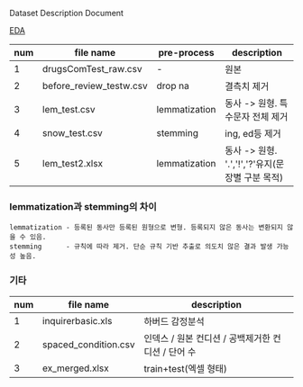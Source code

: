 Dataset Description Document

[EDA](/EDA/EDA_DrugReview.md)

| num |      file name          |   pre-process  |  description  | 
| --- | ----------------------- | -------------- | ------------- | 
|  1  | drugsComTest_raw.csv    |        -       | 원본          |
|  2  | before_review_testw.csv |    drop na     | 결측치 제거    |
|  3  | lem_test.csv            | lemmatization  | 동사 -> 원형. 특수문자 전체 제거 |
|  4  | snow_test.csv           | stemming       | ing, ed등 제거  |
|  5  | lem_test2.xlsx          | lemmatization  | 동사 -> 원형. '.','!','?'유지(문장별 구분 목적) |

### lemmatization과 stemming의 차이
    lemmatization - 등록된 동사만 등록된 원형으로 변형. 등록되지 않은 동사는 변환되지 않을 수 있음.
    stemming      - 규칙에 따라 제거. 단순 규칙 기반 추출로 의도치 않은 결과 발생 가능성 높음.

### 기타
| num |      file name         |  description   | 
| --- | ---------------------- | -------------  | 
|  1  | inquirerbasic.xls      | 하버드 감정분석 |
|  2  | spaced_condition.csv   | 인덱스 / 원본 컨디션 / 공백제거한 컨디션 / 단어 수 |
|  3  | ex_merged.xlsx         | train+test(엑셀 형태) |
